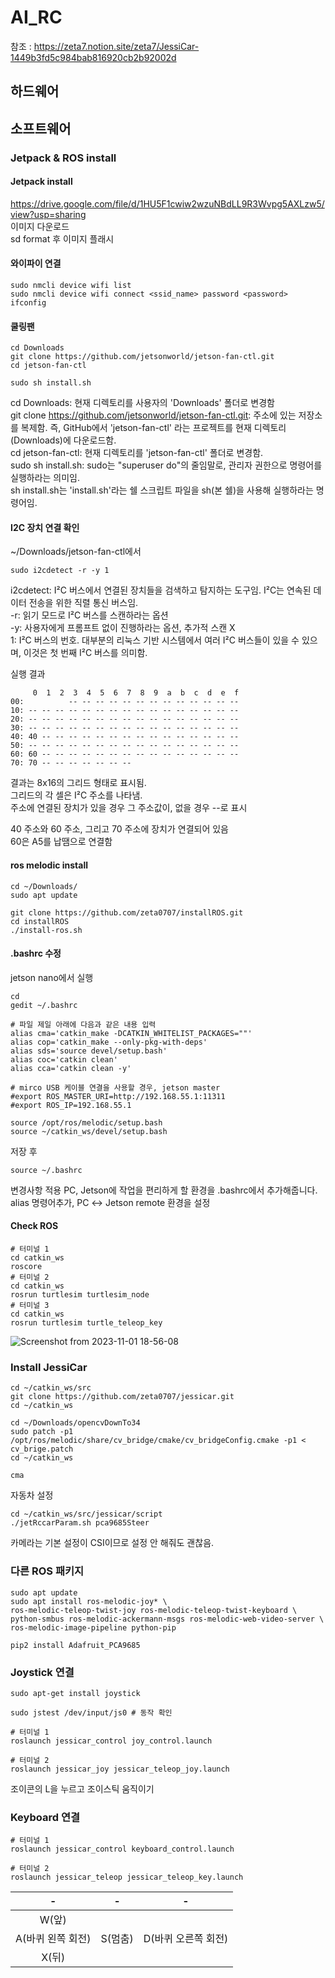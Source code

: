 # AI_RC
참조 : https://zeta7.notion.site/zeta7/JessiCar-1449b3fd5c984bab816920cb2b92002d
## 하드웨어

## 소프트웨어
### Jetpack & ROS install
#### Jetpack install
https://drive.google.com/file/d/1HU5F1cwiw2wzuNBdLL9R3Wvpg5AXLzw5/view?usp=sharing  
이미지 다운로드  
sd format 후 이미지 플래시  

#### 와이파이 연결
```
sudo nmcli device wifi list
sudo nmcli device wifi connect <ssid_name> password <password>
ifconfig
```

#### 쿨링팬
```
cd Downloads
git clone https://github.com/jetsonworld/jetson-fan-ctl.git
cd jetson-fan-ctl

sudo sh install.sh
```

cd Downloads: 현재 디렉토리를 사용자의 'Downloads' 폴더로 변경함  
git clone https://github.com/jetsonworld/jetson-fan-ctl.git: 주소에 있는 저장소를 복제함. 즉, GitHub에서 'jetson-fan-ctl' 라는 프로젝트를 현재 디렉토리(Downloads)에 다운로드함.  
cd jetson-fan-ctl: 현재 디렉토리를 'jetson-fan-ctl' 폴더로 변경함.  
sudo sh install.sh: sudo는 "superuser do"의 줄임말로, 관리자 권한으로 명령어를 실행하라는 의미임.  
sh install.sh는 'install.sh'라는 쉘 스크립트 파일을 sh(본 쉘)을 사용해 실행하라는 명령어임.  

#### I2C 장치 연결 확인
~/Downloads/jetson-fan-ctl에서
```
sudo i2cdetect -r -y 1
```
i2cdetect: I²C 버스에서 연결된 장치들을 검색하고 탐지하는 도구임. I²C는 연속된 데이터 전송을 위한 직렬 통신 버스임.  
-r: 읽기 모드로 I²C 버스를 스캔하라는 옵션  
-y: 사용자에게 프롬프트 없이 진행하라는 옵션, 추가적 스캔 X  
1: I²C 버스의 번호. 대부분의 리눅스 기반 시스템에서 여러 I²C 버스들이 있을 수 있으며, 이것은 첫 번째 I²C 버스를 의미함.  
  
실행 결과
```
     0  1  2  3  4  5  6  7  8  9  a  b  c  d  e  f
00:          -- -- -- -- -- -- -- -- -- -- -- -- -- 
10: -- -- -- -- -- -- -- -- -- -- -- -- -- -- -- -- 
20: -- -- -- -- -- -- -- -- -- -- -- -- -- -- -- -- 
30: -- -- -- -- -- -- -- -- -- -- -- -- -- -- -- -- 
40: 40 -- -- -- -- -- -- -- -- -- -- -- -- -- -- -- 
50: -- -- -- -- -- -- -- -- -- -- -- -- -- -- -- -- 
60: 60 -- -- -- -- -- -- -- -- -- -- -- -- -- -- -- 
70: 70 -- -- -- -- -- -- --
```
결과는 8x16의 그리드 형태로 표시됨.  
그리드의 각 셀은 I²C 주소를 나타냄.  
주소에 연결된 장치가 있을 경우 그 주소값이, 없을 경우 --로 표시  
  
40 주소와 60 주소, 그리고 70 주소에 장치가 연결되어 있음  
60은 A5를 납땜으로 연결함

#### ros melodic install
```
cd ~/Downloads/
sudo apt update

git clone https://github.com/zeta0707/installROS.git
cd installROS
./install-ros.sh
```

#### .bashrc 수정
jetson nano에서 실행
```
cd
gedit ~/.bashrc 
```
```
# 파일 제일 아래에 다음과 같은 내용 입력
alias cma='catkin_make -DCATKIN_WHITELIST_PACKAGES=""'
alias cop='catkin_make --only-pkg-with-deps'
alias sds='source devel/setup.bash'
alias coc='catkin clean'
alias cca='catkin clean -y'

# mirco USB 케이블 연결을 사용할 경우, jetson master
#export ROS_MASTER_URI=http://192.168.55.1:11311
#export ROS_IP=192.168.55.1

source /opt/ros/melodic/setup.bash
source ~/catkin_ws/devel/setup.bash
```
저장 후
```
source ~/.bashrc
```
변경사항 적용
PC, Jetson에 작업을 편리하게 할 환경을 .bashrc에서 추가해줍니다. alias 명령어추가, PC ↔ Jetson remote 환경을 설정

#### Check ROS
```
# 터미널 1
cd catkin_ws
roscore
# 터미널 2
cd catkin_ws
rosrun turtlesim turtlesim_node
# 터미널 3
cd catkin_ws
rosrun turtlesim turtle_teleop_key
```
![Screenshot from 2023-11-01 18-56-08](https://github.com/server-123/AI_RC/assets/73692229/e55b54d5-74cc-46f5-8ffd-7ef9c990484b)

### Install JessiCar
```
cd ~/catkin_ws/src
git clone https://github.com/zeta0707/jessicar.git
cd ~/catkin_ws

cd ~/Downloads/opencvDownTo34
sudo patch -p1 /opt/ros/melodic/share/cv_bridge/cmake/cv_bridgeConfig.cmake -p1 < cv_brige.patch
cd ~/catkin_ws

cma
```  
자동차 설정
```
cd ~/catkin_ws/src/jessicar/script
./jetRccarParam.sh pca9685Steer
```  
카메라는 기본 설정이 CSI이므로 설정 안 해줘도 괜찮음.

### 다른 ROS 패키지
```
sudo apt update
sudo apt install ros-melodic-joy* \
ros-melodic-teleop-twist-joy ros-melodic-teleop-twist-keyboard \
python-smbus ros-melodic-ackermann-msgs ros-melodic-web-video-server \
ros-melodic-image-pipeline python-pip

pip2 install Adafruit_PCA9685
```

### Joystick 연결
```
sudo apt-get install joystick

sudo jstest /dev/input/js0 # 동작 확인
```
```
# 터미널 1
roslaunch jessicar_control joy_control.launch

# 터미널 2
roslaunch jessicar_joy jessicar_teleop_joy.launch
```
조이콘의 L을 누르고 조이스틱 움직이기

### Keyboard 연결
```
# 터미널 1
roslaunch jessicar_control keyboard_control.launch

# 터미널 2
roslaunch jessicar_teleop jessicar_teleop_key.launch
```

-|-|-
:---:|:---:|:---:
 |W(앞)| 
A(바퀴 왼쪽 회전)|S(멈춤)|D(바퀴 오른쪽 회전)
 |X(뒤)| 

